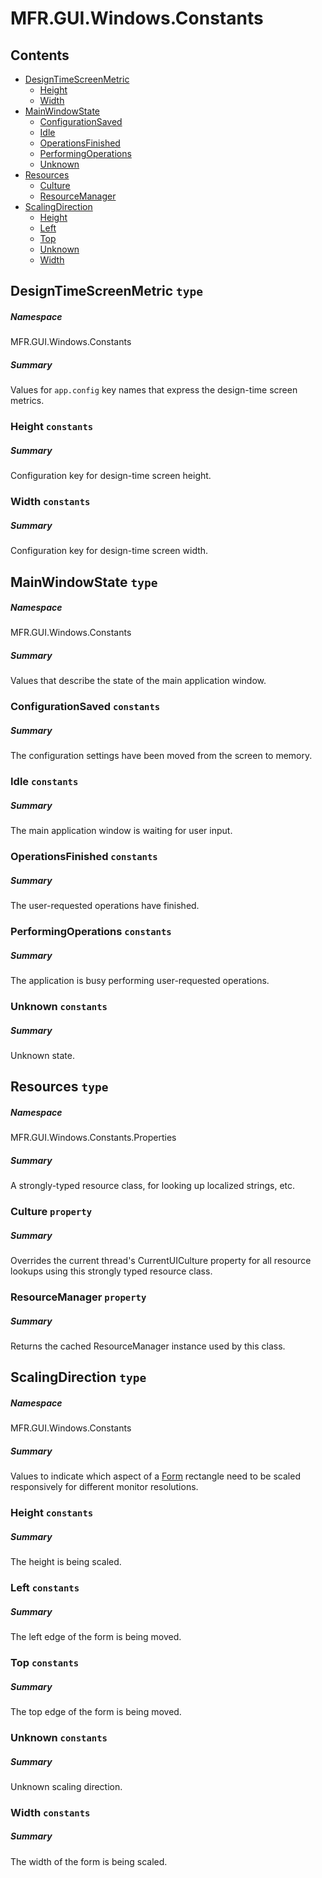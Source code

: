 <a name='assembly'></a>
# MFR.GUI.Windows.Constants

## Contents

- [DesignTimeScreenMetric](#T-MFR-GUI-Windows-Constants-DesignTimeScreenMetric 'MFR.GUI.Windows.Constants.DesignTimeScreenMetric')
  - [Height](#F-MFR-GUI-Windows-Constants-DesignTimeScreenMetric-Height 'MFR.GUI.Windows.Constants.DesignTimeScreenMetric.Height')
  - [Width](#F-MFR-GUI-Windows-Constants-DesignTimeScreenMetric-Width 'MFR.GUI.Windows.Constants.DesignTimeScreenMetric.Width')
- [MainWindowState](#T-MFR-GUI-Windows-Constants-MainWindowState 'MFR.GUI.Windows.Constants.MainWindowState')
  - [ConfigurationSaved](#F-MFR-GUI-Windows-Constants-MainWindowState-ConfigurationSaved 'MFR.GUI.Windows.Constants.MainWindowState.ConfigurationSaved')
  - [Idle](#F-MFR-GUI-Windows-Constants-MainWindowState-Idle 'MFR.GUI.Windows.Constants.MainWindowState.Idle')
  - [OperationsFinished](#F-MFR-GUI-Windows-Constants-MainWindowState-OperationsFinished 'MFR.GUI.Windows.Constants.MainWindowState.OperationsFinished')
  - [PerformingOperations](#F-MFR-GUI-Windows-Constants-MainWindowState-PerformingOperations 'MFR.GUI.Windows.Constants.MainWindowState.PerformingOperations')
  - [Unknown](#F-MFR-GUI-Windows-Constants-MainWindowState-Unknown 'MFR.GUI.Windows.Constants.MainWindowState.Unknown')
- [Resources](#T-MFR-GUI-Windows-Constants-Properties-Resources 'MFR.GUI.Windows.Constants.Properties.Resources')
  - [Culture](#P-MFR-GUI-Windows-Constants-Properties-Resources-Culture 'MFR.GUI.Windows.Constants.Properties.Resources.Culture')
  - [ResourceManager](#P-MFR-GUI-Windows-Constants-Properties-Resources-ResourceManager 'MFR.GUI.Windows.Constants.Properties.Resources.ResourceManager')
- [ScalingDirection](#T-MFR-GUI-Windows-Constants-ScalingDirection 'MFR.GUI.Windows.Constants.ScalingDirection')
  - [Height](#F-MFR-GUI-Windows-Constants-ScalingDirection-Height 'MFR.GUI.Windows.Constants.ScalingDirection.Height')
  - [Left](#F-MFR-GUI-Windows-Constants-ScalingDirection-Left 'MFR.GUI.Windows.Constants.ScalingDirection.Left')
  - [Top](#F-MFR-GUI-Windows-Constants-ScalingDirection-Top 'MFR.GUI.Windows.Constants.ScalingDirection.Top')
  - [Unknown](#F-MFR-GUI-Windows-Constants-ScalingDirection-Unknown 'MFR.GUI.Windows.Constants.ScalingDirection.Unknown')
  - [Width](#F-MFR-GUI-Windows-Constants-ScalingDirection-Width 'MFR.GUI.Windows.Constants.ScalingDirection.Width')

<a name='T-MFR-GUI-Windows-Constants-DesignTimeScreenMetric'></a>
## DesignTimeScreenMetric `type`

##### Namespace

MFR.GUI.Windows.Constants

##### Summary

Values for `app.config` key names that express the design-time screen
metrics.

<a name='F-MFR-GUI-Windows-Constants-DesignTimeScreenMetric-Height'></a>
### Height `constants`

##### Summary

Configuration key for design-time screen height.

<a name='F-MFR-GUI-Windows-Constants-DesignTimeScreenMetric-Width'></a>
### Width `constants`

##### Summary

Configuration key for design-time screen width.

<a name='T-MFR-GUI-Windows-Constants-MainWindowState'></a>
## MainWindowState `type`

##### Namespace

MFR.GUI.Windows.Constants

##### Summary

Values that describe the state of the main application window.

<a name='F-MFR-GUI-Windows-Constants-MainWindowState-ConfigurationSaved'></a>
### ConfigurationSaved `constants`

##### Summary

The configuration settings have been moved from the screen to memory.

<a name='F-MFR-GUI-Windows-Constants-MainWindowState-Idle'></a>
### Idle `constants`

##### Summary

The main application window is waiting for user input.

<a name='F-MFR-GUI-Windows-Constants-MainWindowState-OperationsFinished'></a>
### OperationsFinished `constants`

##### Summary

The user-requested operations have finished.

<a name='F-MFR-GUI-Windows-Constants-MainWindowState-PerformingOperations'></a>
### PerformingOperations `constants`

##### Summary

The application is busy performing user-requested operations.

<a name='F-MFR-GUI-Windows-Constants-MainWindowState-Unknown'></a>
### Unknown `constants`

##### Summary

Unknown state.

<a name='T-MFR-GUI-Windows-Constants-Properties-Resources'></a>
## Resources `type`

##### Namespace

MFR.GUI.Windows.Constants.Properties

##### Summary

A strongly-typed resource class, for looking up localized strings, etc.

<a name='P-MFR-GUI-Windows-Constants-Properties-Resources-Culture'></a>
### Culture `property`

##### Summary

Overrides the current thread's CurrentUICulture property for all
  resource lookups using this strongly typed resource class.

<a name='P-MFR-GUI-Windows-Constants-Properties-Resources-ResourceManager'></a>
### ResourceManager `property`

##### Summary

Returns the cached ResourceManager instance used by this class.

<a name='T-MFR-GUI-Windows-Constants-ScalingDirection'></a>
## ScalingDirection `type`

##### Namespace

MFR.GUI.Windows.Constants

##### Summary

Values to indicate which aspect of a [Form](http://msdn.microsoft.com/query/dev14.query?appId=Dev14IDEF1&l=EN-US&k=k:System.Windows.Forms.Form 'System.Windows.Forms.Form')
rectangle need to be scaled responsively for different monitor resolutions.

<a name='F-MFR-GUI-Windows-Constants-ScalingDirection-Height'></a>
### Height `constants`

##### Summary

The height is being scaled.

<a name='F-MFR-GUI-Windows-Constants-ScalingDirection-Left'></a>
### Left `constants`

##### Summary

The left edge of the form is being moved.

<a name='F-MFR-GUI-Windows-Constants-ScalingDirection-Top'></a>
### Top `constants`

##### Summary

The top edge of the form is being moved.

<a name='F-MFR-GUI-Windows-Constants-ScalingDirection-Unknown'></a>
### Unknown `constants`

##### Summary

Unknown scaling direction.

<a name='F-MFR-GUI-Windows-Constants-ScalingDirection-Width'></a>
### Width `constants`

##### Summary

The width of the form is being scaled.
